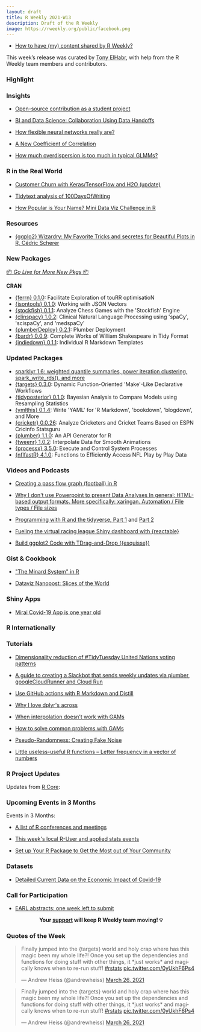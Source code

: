 ```yaml
---
layout: draft
title: R Weekly 2021-W13
description: Draft of the R Weekly
image: https://rweekly.org/public/facebook.png
---
```



+ [How to have (my) content shared by R Weekly?](https://github.com/rweekly/rweekly.org#how-to-have-my-content-shared-by-r-weekly)

This week’s release was curated by [Tony ElHabr](https://twitter.com/TonyElHabr), with help from the R Weekly team members and contributors.



###  Highlight


### Insights

+ [Open-source contribution as a student project](http://www.citizen-statistician.org/2021/03/open-source-contribution-as-a-student-project/)

+ [BI and Data Science: Collaboration Using Data Handoffs](https://blog.rstudio.com/2021/03/25/bi-and-data-science-the-handoff/)

+ [How flexible neural networks really are? ](https://eranraviv.com/flexible-neural-networks-really/)

+ [A New Coefficient of Correlation](https://eranraviv.com/correlation-and-correlation-structure-5-a-new-coefficient-correlation/)

+ [How much overdispersion is too much in typical GLMMs?](https://theoreticalecology.wordpress.com/2021/03/24/how-much-overdispersion-is-too-much-in-typical-glmms/)

### R in the Real World

+ [Customer Churn with Keras/TensorFlow and H2O (update)](https://shirinsplayground.netlify.app/2021/03/update_customer_churn/)

+ [Tidytext analysis of 100DaysOfWriting](https://www.martincadek.com/posts/2021-03-21-tidytext-analysis-of-100daysofwriting/)

+ [How Popular is Your Name? Mini Data Viz Challenge in R](https://towardsdatascience.com/how-popular-is-your-name-mini-data-viz-challenge-in-r-1dc31f6a22dc)

###  Resources

+ [{ggplo2} Wizardry: My Favorite Tricks and secretes for Beautiful Plots in R, Cédric Scherer](https://www.cedricscherer.com/slides/useR2021.pdf)


###  New Packages

<p class="added-hostname"><a href="https://rweekly.org/live" target="_blank" class="externalLink">📦 <i>Go Live for More New Pkgs</i> 📦</a></p>

**CRAN**

+ [{ferrn} 0.1.0](https://github.com/huizezhang-sherry/ferrn): Facilitate Exploration of touRR optimisatioN
+ [{jsontools} 0.1.0](https://cran.r-project.org/package=jsontools): Working with JSON Vectors
+ [{stockfish} 0.1.1](https://cran.r-project.org/package=stockfish): Analyze Chess Games with the 'Stockfish' Engine
+ [{clinspacy} 1.0.2](https://cran.r-project.org/package=clinspacy): Clinical Natural Language Processing using 'spaCy', 'scispaCy', and 'medspaCy'
+ [{plumberDeploy} 0.2.1](https://cran.r-project.org/package=plumberDeploy): Plumber Deployment
+ [{bardr} 0.0.9](https://cran.r-project.org/package=bardr): Complete Works of William Shakespeare in Tidy Format
+ [{indiedown} 0.1.1](https://cran.r-project.org/package=indiedown): Individual R Markdown Templates

### Updated Packages

+ [sparklyr 1.6: weighted quantile summaries, power iteration clustering, spark_write_rds(), and more](https://blogs.rstudio.com/tensorflow/posts/2021-03-25-sparklyr-1.6.0-released)
+ [{targets} 0.3.0](https://cran.r-project.org/package=targets): Dynamic Function-Oriented 'Make'-Like Declarative Workflows
+ [{tidyposterior} 0.1.0](https://cran.r-project.org/package=tidyposterior): Bayesian Analysis to Compare Models using Resampling Statistics
+ [{ymlthis} 0.1.4](https://cran.r-project.org/package=ymlthis): Write 'YAML' for 'R Markdown', 'bookdown', 'blogdown', and More
+ [{cricketr} 0.0.26](https://cran.r-project.org/package=cricketr): Analyze Cricketers and Cricket Teams Based on ESPN Cricinfo Statsguru
+ [{plumber} 1.1.0](https://cran.r-project.org/package=plumber): An API Generator for R
+ [{tweenr} 1.0.2](https://cran.r-project.org/package=tweenr): Interpolate Data for Smooth Animations
+ [{processx} 3.5.0](https://cran.r-project.org/package=processx): Execute and Control System Processes
+ [{nflfastR} 4.1.0](https://cran.r-project.org/package=nflfastR): Functions to Efficiently Access NFL Play by Play Data

###  Videos and Podcasts

+ [Creating a pass flow graph (football) in R](https://www.youtube.com/watch?v=uOE2_UIRniE)

+ [Why I don't use Powerpoint to present Data Analyses
In general: HTML-based output formats. More specifically: xaringan.
Automation / File types / File sizes](https://youtu.be/qKU97mVs6nM)

+ [Programming with R and the tidyverse, Part 1](https://www.youtube.com/watch?v=W3e8qMBypSE) and [Part 2](https://www.youtube.com/watch?v=pcvWKVlRmwE)

+ [Fueling the virtual racing league Shiny dashboard with {reactable}](https://www.youtube.com/watch?v=Zxoa1XySaUE)

+ [Build ggplot2 Code with TDrag-and-Drop ({esquisse})](https://www.youtube.com/watch?v=6LV_p3Zi-LM)


### Gist & Cookbook

+ ["The Minard System" in R](http://minard.schochastics.net/)

+ [Dataviz Nanopost: Slices of the World](https://www.tylermw.com/dataviz-nanopost-slices-of-the-world/)


### Shiny Apps

+ [Mirai Covid-19 App is one year old](https://mirai-solutions.ch/news/2021/03/24/one-year-covid19app/)

### R Internationally



###  Tutorials

+ [Dimensionality reduction of #TidyTuesday United Nations voting patterns](https://juliasilge.com/blog/un-voting/)

+ [A guide to creating a Slackbot that sends weekly updates via plumber, googleCloudRunner and Cloud Run](https://code.markedmondson.me/googleCloudRunner/articles/usecase-slackbot-google-analytics.html)

+ [Use GitHub actions with R Markdown and Distill](https://www.etiennebacher.com/posts/2021-03-19-use-github-actions-with-r-markdown-and-distill/)

+ [Why I love dplyr's across](https://willhipson.netlify.app/post/dplyr_across/dplyr_across/)

+ [When interpolation doesn’t work with GAMs](http://www.seascapemodels.org/rstats/2021/03/27/GAMs-interpolation.html)

+ [How to solve common problems with GAMs](http://www.seascapemodels.org/rstats/2021/03/27/common-GAM-problems.html)

+ [Pseudo-Randomness: Creating Fake Noise](https://blog.ephorie.de/pseudo-randomness-creating-fake-noise)

+ [Little useless-useful R functions – Letter frequency in a vector of numbers](https://tomaztsql.wordpress.com/2021/03/22/little-useless-useful-r-functions-letter-frequency-in-a-vector-of-numbers/)

<!--<div class="post-more-begin></div><div class="post-more-end"></div>-->

###  R Project Updates

Updates from [R Core](http://developer.r-project.org/blosxom.cgi/R-devel/NEWS):


###  Upcoming Events in 3 Months

Events in 3 Months:


+ [A list of R conferences and meetings](https://jumpingrivers.github.io/meetingsR/events.html)

+ [This week's local R-User and applied stats events](https://community.rstudio.com/c/irl)

+ [Set up Your R Package to Get the Most out of Your Community](https://ropensci.org/commcalls/apr2021-pkg-community/)

### Datasets

+ [Detailed Current Data on the Economic Impact of Covid-19](http://skranz.github.io//r/2021/03/22/tracktherecovery.html)


###  Call for Participation

+ [EARL abstracts: one week left to submit](https://www.mango-solutions.com/earl-abstracts-one-week-left-to-submit/)

<p class="hide-support added-hostname support-rweekly" style="text-align: center;font-weight: bold;">Your <a class="non-visited externalLink" href="https://www.patreon.com/rweekly" onclick="pas(this)">support</a> will keep R Weekly team moving! 💡</p>

###  Quotes of the Week

<blockquote class="twitter-tweet"><p lang="en" dir="ltr">Finally jumped into the {targets} world and holy crap where has this magic been my whole life?! Once you set up the dependencies and functions for doing stuff with other things, it *just works* and magically knows when to re-run stuff! <a href="https://twitter.com/hashtag/rstats?src=hash&amp;ref_src=twsrc%5Etfw">#rstats</a> <a href="https://t.co/0yUkhF6Ps4">pic.twitter.com/0yUkhF6Ps4</a></p>&mdash; Andrew Heiss (@andrewheiss) <a href="https://twitter.com/andrewheiss/status/1375305769697095680?ref_src=twsrc%5Etfw">March 26, 2021</a></blockquote> <script async src="https://platform.twitter.com/widgets.js" charset="utf-8"></script>

<blockquote class="twitter-tweet"><p lang="en" dir="ltr">Finally jumped into the {targets} world and holy crap where has this magic been my whole life?! Once you set up the dependencies and functions for doing stuff with other things, it *just works* and magically knows when to re-run stuff! <a href="https://twitter.com/hashtag/rstats?src=hash&amp;ref_src=twsrc%5Etfw">#rstats</a> <a href="https://t.co/0yUkhF6Ps4">pic.twitter.com/0yUkhF6Ps4</a></p>&mdash; Andrew Heiss (@andrewheiss) <a href="https://twitter.com/andrewheiss/status/1375305769697095680?ref_src=twsrc%5Etfw">March 26, 2021</a></blockquote> <script async src="https://platform.twitter.com/widgets.js" charset="utf-8"></script>
